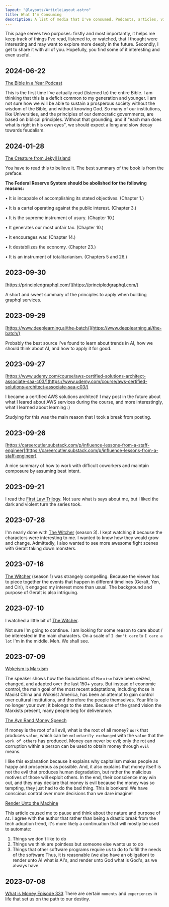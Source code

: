 ```yaml
---
layout: "@layouts/ArticleLayout.astro"
title: What I'm Consuming
description: A list of media that I've consumed. Podcasts, articles, videos, tweets.
---
```


This page serves two purposes: firstly and most importantly, it helps me keep track of things I've read, 
listened to, or watched, that I thought were interesting and may want to explore more deeply in the future. 
Secondly, I get to share it with all of you. Hopefully, you find some of it interesting and even useful.

## 2024-06-22

[The Bible in a Year Podcast](https://media.ascensionpress.com/category/ascension-podcasts/bibleinayear/)

This is the first time I've actually read (listened to) the entire Bible. I am thinking that this is a deficit common to my generation and younger. I am not sure how we will be able to sustain a prosperous society without the wisdom of the Bible, and without knowing God. So many of our institutions, like Universities, and the principles of our democratic governments, are based on biblical principles. Without that grounding, and if "each man does what is right in his own eyes", we should expect a long and slow decay towards feudalism.

## 2024-01-28

[The Creature from Jekyll Island](https://www.amazon.com/Creature-Jekyll-Island-Federal-Reserve/dp/091298645X)

You have to read this to believe it. The best summary of the book is from the preface:

**The Federal Reserve System should be abolished for the following reasons:**

• It is incapable of accomplishing its stated objectives. (Chapter 1.)

• It is a cartel operating against the public interest. (Chapter 3.)

• It is the supreme instrument of usury. (Chapter 10.)

• It generates our most unfair tax. (Chapter 10.)

• It encourages war. (Chapter 14.)

• It destabilizes the economy. (Chapter 23.)

• It is an instrument of totalitarianism. (Chapters 5 and 26.)

## 2023-09-30

[https://principledgraphql.com/](https://principledgraphql.com/)

A short and sweet summary of the principles to apply when building graphql services.

## 2023-09-29

[https://www.deeplearning.ai/the-batch/](https://www.deeplearning.ai/the-batch/)

Probably the best source I've found to learn about trends in AI, how we should think about AI, and how to apply it for good.

## 2023-09-27

[https://www.udemy.com/course/aws-certified-solutions-architect-associate-saa-c03/](https://www.udemy.com/course/aws-certified-solutions-architect-associate-saa-c03/)

I became a certified AWS solutions architect! I may post in the future about what I leared about AWS services during the course, and
more interestingly, what I learned about learning :)

Studying for this was the main reason that I took a break from posting.

## 2023-09-26

[https://careercutler.substack.com/p/influence-lessons-from-a-staff-engineer](https://careercutler.substack.com/p/influence-lessons-from-a-staff-engineer)

A nice summary of how to work with difficult coworkers and maintain composure by assuming best intent.

## 2023-09-21

I read the [First Law Trilogy](https://www.goodreads.com/book/show/11706669-the-first-law-trilogy). Not sure what is says about me, but I liked the dark and violent turn the series took.

## 2023-07-28

I'm nearly done with [The Witcher](https://www.netflix.com/title/80189685) (season 3). I kept watching it because the characters were interesting to me. I wanted to know how they would grow and change. Admittedly, I also wanted to see more awesome fight scenes with Geralt taking down monsters.

## 2023-07-16

[The Witcher](https://www.netflix.com/title/80189685) (season 1) was strangely compelling. Because the viewer has to piece together the events that happen in different timelines (Geralt, Yen, and Ciri), it engaged my interest more than usual. The background and purpose of Geralt is also intriguing.

## 2023-07-10

I watched a little bit of [The Witcher](https://www.netflix.com/title/80189685).

Not sure I'm going to continue. I am looking for some reason to care about / be interested in the main characters. On a scale of `I don't care` to `I care a lot` I'm in the middle. Meh. We shall see.

## 2023-07-09

[Wokeism is Marxism](https://youtu.be/y6rk1mYiOAw)

The speaker shows how the foundations of `Marxism` have been seized, changed, and adapted over the last 150+ years. But instead of economic control, the main goal of the most recent adaptations, including those in Maoist China and Wokeist America, has been an attempt to gain control over cultural institutions, and therefore the people themselves. Your life is no longer your own; it belongs to the state. Because of the grand vision the Marxists present, many people beg for deliverance.

[The Ayn Rand Money Speech](https://www.capitalismmagazine.com/2002/08/franciscos-money-speech/)

If money is the root of all evil, what is the root of all money? `Work` that produces `value`, which can be `voluntarily exchanged` with the `value` that the `work of others` has produced. Money can never be evil; only the rot and corruption within a person can be used to obtain money through `evil` means.

I like this explanation because it explains why capitalism makes people as happy and prosperous as possible. And, it also explains that money itself is not the evil that produces human degradation, but rather the malicious motives of those will exploit others. In the end, their conscience may win out, and they may declare that money is evil because the money was so tempting, they just had to do the bad thing. This is bonkers! We have conscious control over more decisions than we dare imagine!

[Render Unto the Machine](https://theconvivialsociety.substack.com/p/render-unto-the-machine)

This article caused me to pause and think about the nature and purpose of `AI`. I agree with the author that rather than being a drastic break from the tech adoption trend, it's more likely a continuation that will mostly be used to automate:

1. Things we don't like to do
1. Things we think are pointless but someone else wants us to do
1. Things that other software programs require us to do to fulfill the needs of the software
Thus, it is reasonable (we also have an obligation) to render unto AI what is AI's, and render unto God what is God's, as we always have.

## 2023-07-08

[What is Money Episode 333](https://whatismoneypodcast.com/episodes/serendipity-wokeism-and-bitcoin-with-robert-breedlove-wim333)
There are certain `moments` and `experiences` in life that set us on the path to our destiny.

